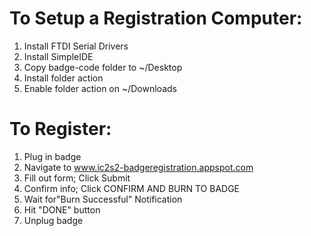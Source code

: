 # To Setup a Registration Computer:
1. Install FTDI Serial Drivers
2. Install SimpleIDE
3. Copy badge-code folder to ~/Desktop
4. Install folder action
5. Enable folder action on ~/Downloads


# To Register:
1. Plug in badge
2. Navigate to www.ic2s2-badgeregistration.appspot.com
3. Fill out form; Click Submit
4. Confirm info; Click CONFIRM AND BURN TO BADGE
5. Wait for"Burn Successful" Notification
6. Hit "DONE" button
7. Unplug badge

